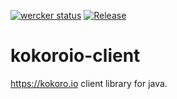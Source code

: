 [![wercker status](https://app.wercker.com/status/8f1927d0cad1d39d485560b1c328a966/s/master "wercker status")](https://app.wercker.com/project/byKey/8f1927d0cad1d39d485560b1c328a966)
[![Release](https://jitpack.io/v/kamichidu/java-kokoroio-client.svg)](https://jitpack.io/#kamichidu/java-kokoroio-client)

# kokoroio-client

https://kokoro.io client library for java.
